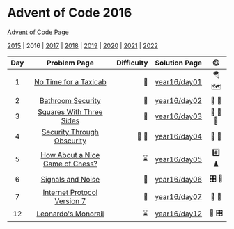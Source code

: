# Advent of Code 2016

[Advent of Code Page](https://adventofcode.com/2016)

[2015](/year15) | 2016 | [2017](/year17) | [2018](/year18) | [2019](/year19) | [2020](/year20) | [2021](/year21) | [2022](/year22)

| Day |                         Problem Page                         | Difficulty |       Solution Page       |         :wink:          | 
|:--:|:------------------------------------------------------------:| ---: |:-------------------------:|:-----------------------:| 
|  1 | [No Time for a Taxicab](https://adventofcode.com/2016/day/1) | :star2: | [year16/day01](/year16/day01) | :parachute: :world_map: | 
|  2 |   [Bathroom Security](https://adventofcode.com/2016/day/2)   | :star2: | [year16/day02](/year16/day02) |         :bath: :closed_lock_with_key:         | 
|  3  |   [Squares With Three Sides](https://adventofcode.com/2016/day/3)   | :star2: | [year16/day03](/year16/day03) |         :small_red_triangle: :small_red_triangle: :small_red_triangle:          | 
|  4  |   [Security Through Obscurity](https://adventofcode.com/2016/day/4)   | :star2: :star2: | [year16/day04](/year16/day04) | :ice_cube: :office: | 
|  5  |   [How About a Nice Game of Chess?](https://adventofcode.com/2016/day/5)   | :hourglass: | [year16/day05](/year16/day05) |         :hash: :chess_pawn:          | 
|  6  |   [Signals and Noise](https://adventofcode.com/2016/day/6)   | :star2: | [year16/day06](/year16/day06) | :control_knobs: :musical_score: | 
|  7  |   [Internet Protocol Version 7](https://adventofcode.com/2016/day/7)   | :star2: | [year16/day07](/year16/day07) | :calling: :electric_plug: | 
|  12  |   [Leonardo's Monorail](https://adventofcode.com/2016/day/12)   | :hourglass: | [year16/day12](/year16/day12) | :steam_locomotive: :control_knobs: | 
